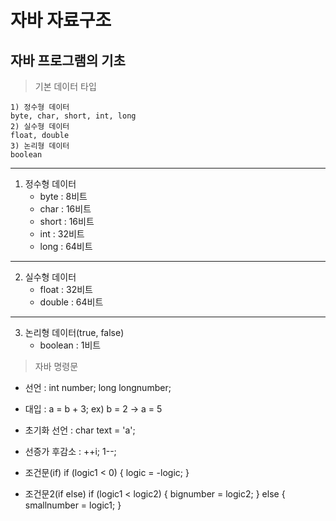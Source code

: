 # 자바 자료구조
## 자바 프로그램의 기초 

> 기본 데이터 타입

    1) 정수형 데이터
    byte, char, short, int, long
    2) 실수형 데이터
    float, double
    3) 논리형 데이터
    boolean

----
1) 정수형 데이터
    * byte : 8비트
    * char : 16비트
    * short : 16비트
    * int : 32비트 
    * long : 64비트

----
2) 실수형 데이터
    * float : 32비트
    * double : 64비트
----
3) 논리형 데이터(true, false)
    * boolean : 1비트

> 자바 명령문 
* 선언 : int number; long longnumber;

* 대입 : a = b + 3;
 ex) b = 2 -> a = 5

* 초기화 선언 : char text = 'a';

* 선증가 후감소 : ++i; 1--;

* 조건문(if)
if (logic1 < 0) {
    logic = -logic;
} 

* 조건문2(if else)
if (logic1 < logic2) { 
    bignumber = logic2;
}
else {
    smallnumber = logic1;
}

